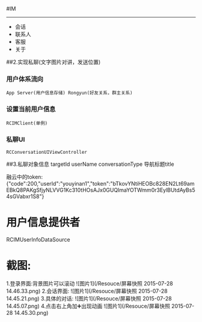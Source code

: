 #IM 
***
* 会话 
* 联系人 
* 客服 
* 关于

##2.实现私聊(文字图片对讲，发送位置)
### 用户体系流向
	App Server(用户信息存储) Rongyun(好友关系，群主关系)
### 设置当前用户信息
	RCIMClient(单例)
### 私聊UI
	RCConversationUIViewController
##3.私聊对象信息
	targetId
	userName
	conversationType
	导航标题title
	
融云中的token:{"code":200,"userId":"youyinan1","token":"bTkovYNtiHEOBc828EN2Lt69amEBkQ8PAKgSfjyNLVVG1Kc310tHOsAJx0GUQImaYOTWmm0r3EylBUtdAyBs54sGVabxr1S8"}

# 用户信息提供者
RCIMUserInfoDataSource

# 截图:
1.登录界面:背景图片可以滚动
![图片1](/Resouce/屏幕快照 2015-07-28 14.46.33.png)
2.会话界面:
![图片1](/Resouce/屏幕快照 2015-07-28 14.45.21.png)
3.具体的对话:
![图片1](/Resouce/屏幕快照 2015-07-28 14.45.07.png)
4.点击右上角加➕出现动画
![图片1](/Resouce/屏幕快照 2015-07-28 14.45.30.png)
